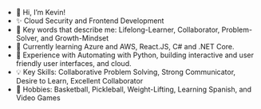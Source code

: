 - 👋 Hi, I’m Kevin!
- ✨ Cloud Security and Frontend Development
- 🌱 Key words that describe me: Lifelong-Learner, Collaborator, Problem-Solver, and Growth-Mindset
- 📗 Currently learning Azure and AWS, React.JS, C# and .NET Core.
- 👀 Experience with Automating with Python, building interactive and user friendly user interfaces, and cloud.
- 💡  Key Skills: Collaborative Problem Solving, Strong Communicator, Desire to Learn, Excellent Collaborator 
- 🏀 Hobbies: Basketball, Pickleball, Weight-Lifting, Learning Spanish, and Video Games


<!---
earkevin11/earkevin11 is a ✨ special ✨ repository because its `README.md` (this file) appears on your GitHub profile.
You can click the Preview link to take a look at your changes.
--->
